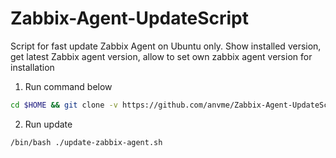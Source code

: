 # Zabbix-Agent-UpdateScript
Script for fast update Zabbix Agent on Ubuntu only.
Show installed version, get latest Zabbix agent version, allow to set own zabbix agent version for installation

1. Run command below
```sh
cd $HOME && git clone -v https://github.com/anvme/Zabbix-Agent-UpdateScript.git zabbixagentupdater && cd ./zabbixagentupdater && chmod +x ./update-zabbix-agent.sh
```
2. Run update
 ```sh
/bin/bash ./update-zabbix-agent.sh
```
